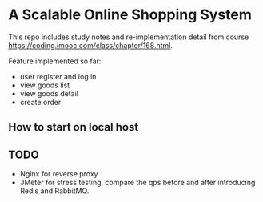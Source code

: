 # A Scalable Online Shopping System

This repo includes study notes and re-implementation detail from course https://coding.imooc.com/class/chapter/168.html.

Feature implemented so far:
* user register and log in
* view goods list
* view goods detail
* create order

## How to start on local host 


## TODO
* Nginx for reverse proxy
* JMeter for stress testing, compare the qps before and after introducing Redis and RabbitMQ.
